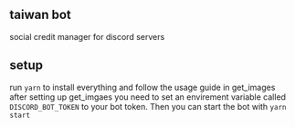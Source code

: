 ## taiwan bot
social credit manager for discord servers

## setup
run `yarn` to install everything and follow the usage guide in get_images <br>
after setting up get_imgaes you need to set an envirement variable called `DISCORD_BOT_TOKEN` to your bot token.
Then you can start the bot with `yarn start`

